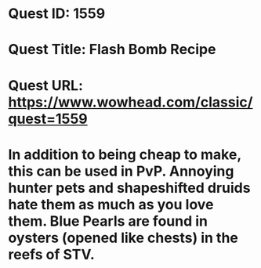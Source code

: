 # Quest ID: 1559
# Quest Title: Flash Bomb Recipe
# Quest URL: https://www.wowhead.com/classic/quest=1559
# In addition to being cheap to make, this can be used in PvP. Annoying hunter pets and shapeshifted druids hate them as much as you love them. Blue Pearls are found in oysters (opened like chests) in the reefs of STV.